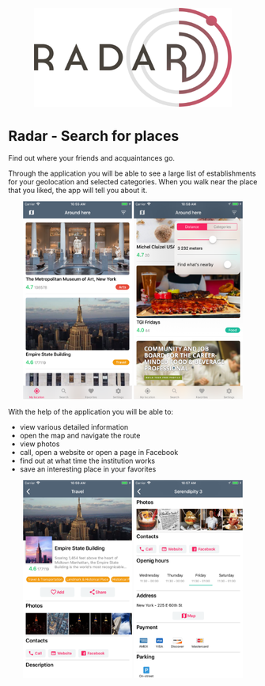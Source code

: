 <p align="center">
	<img src="https://raw.githubusercontent.com/kvyatkovskys/radar/master/screenshots/logo.png" width="400" height="200">
</p>

# Radar - Search for places

Find out where your friends and acquaintances go.

Through the application you will be able to see a large list of establishments for your geolocation and selected categories. When you walk near the place that you liked, the app will tell you about it.

<p align="center">
	<img src="https://raw.githubusercontent.com/kvyatkovskys/radar/master/screenshots/screen%231.png" width="220" height="400">
	<img src="https://raw.githubusercontent.com/kvyatkovskys/radar/master/screenshots/screen%235.png" width="220" height="400">
</p>

With the help of the application you will be able to:
- view various detailed information
- open the map and navigate the route
- view photos
- сall, open a website or open a page in Faсebook
- find out at what time the institution works
- save an interesting place in your favorites

<p align="center">
	<img src="https://raw.githubusercontent.com/kvyatkovskys/radar/master/screenshots/screen%233.png" width="220" height="400">
	<img src="https://raw.githubusercontent.com/kvyatkovskys/radar/master/screenshots/screen%234.png" width="220" height="400">
</p>
